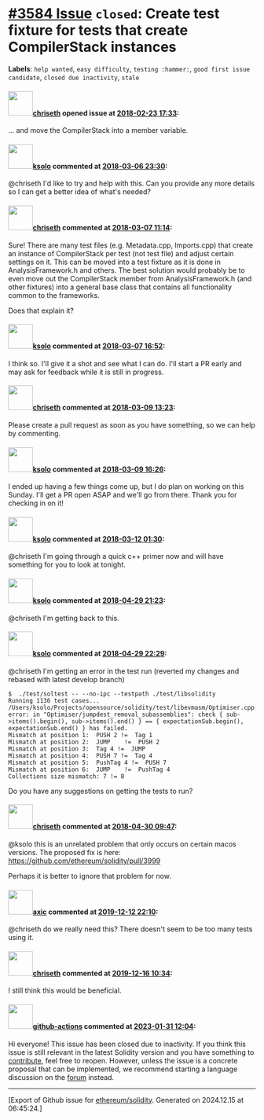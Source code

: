 # [\#3584 Issue](https://github.com/ethereum/solidity/issues/3584) `closed`: Create test fixture for tests that create CompilerStack instances
**Labels**: `help wanted`, `easy difficulty`, `testing :hammer:`, `good first issue candidate`, `closed due inactivity`, `stale`


#### <img src="https://avatars.githubusercontent.com/u/9073706?v=4" width="50">[chriseth](https://github.com/chriseth) opened issue at [2018-02-23 17:33](https://github.com/ethereum/solidity/issues/3584):

... and move the CompilerStack into a member variable.

#### <img src="https://avatars.githubusercontent.com/u/103829?v=4" width="50">[ksolo](https://github.com/ksolo) commented at [2018-03-06 23:30](https://github.com/ethereum/solidity/issues/3584#issuecomment-370967009):

@chriseth I'd like to try and help with this. Can you provide any more details so I can get a better idea of what's needed?

#### <img src="https://avatars.githubusercontent.com/u/9073706?v=4" width="50">[chriseth](https://github.com/chriseth) commented at [2018-03-07 11:14](https://github.com/ethereum/solidity/issues/3584#issuecomment-371106297):

Sure! There are many test files (e.g. Metadata.cpp, Imports.cpp) that create an instance of CompilerStack per test (not test file) and adjust certain settings on it. This can be moved into a test fixture as it is done in AnalysisFramework.h and others. The best solution would probably be to even move out the CompilerStack member from AnalysisFramework.h (and other fixtures) into a general base class that contains all functionality common to the frameworks.

Does that explain it?

#### <img src="https://avatars.githubusercontent.com/u/103829?v=4" width="50">[ksolo](https://github.com/ksolo) commented at [2018-03-07 16:52](https://github.com/ethereum/solidity/issues/3584#issuecomment-371204306):

I think so. I'll give it a shot and see what I can do. I'll start a PR early and may ask for feedback while it is still in progress.

#### <img src="https://avatars.githubusercontent.com/u/9073706?v=4" width="50">[chriseth](https://github.com/chriseth) commented at [2018-03-09 13:23](https://github.com/ethereum/solidity/issues/3584#issuecomment-371810649):

Please create a pull request as soon as you have something, so we can help by commenting.

#### <img src="https://avatars.githubusercontent.com/u/103829?v=4" width="50">[ksolo](https://github.com/ksolo) commented at [2018-03-09 16:26](https://github.com/ethereum/solidity/issues/3584#issuecomment-371862818):

I ended up having a few things come up, but I do plan on working on this Sunday. I'll get a PR open ASAP and we'll go from there. Thank you for checking in on it!

#### <img src="https://avatars.githubusercontent.com/u/103829?v=4" width="50">[ksolo](https://github.com/ksolo) commented at [2018-03-12 01:30](https://github.com/ethereum/solidity/issues/3584#issuecomment-372169380):

@chriseth I'm going through a quick c++ primer now and will have something for you to look at tonight.

#### <img src="https://avatars.githubusercontent.com/u/103829?v=4" width="50">[ksolo](https://github.com/ksolo) commented at [2018-04-29 21:23](https://github.com/ethereum/solidity/issues/3584#issuecomment-385282928):

@chriseth I'm getting back to this.

#### <img src="https://avatars.githubusercontent.com/u/103829?v=4" width="50">[ksolo](https://github.com/ksolo) commented at [2018-04-29 22:29](https://github.com/ethereum/solidity/issues/3584#issuecomment-385286936):

@chriseth 
I'm getting an error in the test run (reverted my changes and rebased with latest develop branch)

```
$  ./test/soltest -- --no-ipc --testpath ./test/libsolidity
Running 1136 test cases...
/Users/ksolo/Projects/opensource/solidity/test/libevmasm/Optimiser.cpp:1050: error: in "Optimiser/jumpdest_removal_subassemblies": check { sub->items().begin(), sub->items().end() } == { expectationSub.begin(), expectationSub.end() } has failed.
Mismatch at position 1:  PUSH 2 !=  Tag 1
Mismatch at position 2:  JUMP	 !=  PUSH 2
Mismatch at position 3:  Tag 4 !=  JUMP
Mismatch at position 4:  PUSH 7 !=  Tag 4
Mismatch at position 5:  PushTag 4 !=  PUSH 7
Mismatch at position 6:  JUMP	 !=  PushTag 4
Collections size mismatch: 7 != 8
```
Do you have any suggestions on getting the tests to run?

#### <img src="https://avatars.githubusercontent.com/u/9073706?v=4" width="50">[chriseth](https://github.com/chriseth) commented at [2018-04-30 09:47](https://github.com/ethereum/solidity/issues/3584#issuecomment-385353881):

@ksolo this is an unrelated problem that only occurs on certain macos versions. The proposed fix is here: https://github.com/ethereum/solidity/pull/3999

Perhaps it is better to ignore that problem for now.

#### <img src="https://avatars.githubusercontent.com/u/20340?v=4" width="50">[axic](https://github.com/axic) commented at [2019-12-12 22:10](https://github.com/ethereum/solidity/issues/3584#issuecomment-565209593):

@chriseth do we really need this? There doesn't seem to be too many tests using it.

#### <img src="https://avatars.githubusercontent.com/u/9073706?v=4" width="50">[chriseth](https://github.com/chriseth) commented at [2019-12-16 10:34](https://github.com/ethereum/solidity/issues/3584#issuecomment-566002828):

I still think this would be beneficial.

#### <img src="https://avatars.githubusercontent.com/in/15368?v=4" width="50">[github-actions](https://github.com/apps/github-actions) commented at [2023-01-31 12:04](https://github.com/ethereum/solidity/issues/3584#issuecomment-1410231643):

Hi everyone! This issue has been closed due to inactivity.
If you think this issue is still relevant in the latest Solidity version and you have something to [contribute](https://docs.soliditylang.org/en/latest/contributing.html), feel free to reopen.
However, unless the issue is a concrete proposal that can be implemented, we recommend starting a language discussion on the [forum](https://forum.soliditylang.org) instead.


-------------------------------------------------------------------------------



[Export of Github issue for [ethereum/solidity](https://github.com/ethereum/solidity). Generated on 2024.12.15 at 06:45:24.]
